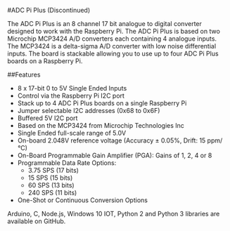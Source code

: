 <!--
---
name: ADC Pi Plus
class: board
type: adc
formfactor: HAT
manufacturer: AB Electronics
description: 8 channel Analogue to Digital Converter
url: https://www.abelectronics.co.uk/p/56/ADC-Pi-Plus-Raspberry-Pi-Analogue-to-Digital-converter
github: https://github.com/abelectronicsuk
schematic: https://www.abelectronics.co.uk/docs/stock/raspberrypi/adcpiplus/adc-pi-plus-schematic.pdf
buy: https://www.abelectronics.co.uk/p/56/ADC-Pi-Plus-Raspberry-Pi-Analogue-to-Digital-converter
image: 'ab-adc-pi-plus.png'
pincount: 40
eeprom: no
power:
  '1':
  '2':
ground:
  '6':
  '9':
  '14':
  '20':
  '25':
  '30':
  '34':
  '39':
pin:
  '3':
    mode: i2c
  '5':
    mode: i2c
i2c:
  '0x68':
    alternate: [ '0x69', '0x6A', '0x6B', '0x6C', '0x6D', '0x6E', '0x6F' ]
    name: MCP3424
    device: MCP3424
  '0x69':
    alternate: [ '0x68', '0x6A', '0x6B', '0x6C', '0x6D', '0x6E', '0x6F' ]
    name: MCP3424
    device: MCP3424
-->
#ADC Pi Plus (Discontinued)

The ADC Pi Plus is an 8 channel 17 bit analogue to digital converter designed to work with the Raspberry Pi. The ADC Pi Plus is based on two Microchip MCP3424 A/D converters each containing 4 analogue inputs.  The MCP3424 is a delta-sigma A/D converter with low noise differential inputs. The board is stackable allowing you to use up to four ADC Pi Plus boards on a Raspberry Pi.

##Features

- 8 x 17-bit 0 to 5V Single Ended Inputs
- Control via the Raspberry Pi I2C port
- Stack up to 4 ADC Pi Plus boards on a single Raspberry Pi
- Jumper selectable I2C addresses (0x68 to 0x6F)
- Buffered 5V I2C port
- Based on the MCP3424 from Microchip Technologies Inc
- Single Ended full-scale range of 5.0V
- On-board 2.048V reference voltage (Accuracy  ± 0.05%, Drift: 15 ppm/°C)
- On-Board Programmable Gain Amplifier (PGA): Gains of 1, 2, 4 or 8
- Programmable Data Rate Options:
   - 3.75 SPS (17 bits)
   - 15 SPS (15 bits)
   - 60 SPS (13 bits)
   - 240 SPS (11 bits)
- One-Shot or Continuous Conversion Options

Arduino, C, Node.js, Windows 10 IOT, Python 2 and Python 3 libraries are available on GitHub.
